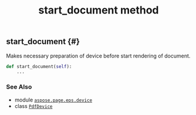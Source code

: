 ﻿---
title: start_document method
second_title: Aspose.Page for Python via .NET API References
description: 
type: docs
weight: 410
url: /python-net/aspose.page.eps.device/pdfdevice/start_document/
is_root: false
---

## start_document {#}

Makes necessary preparation of device before start rendering of document.



```python
def start_document(self):
    ...
```





### See Also
* module [`aspose.page.eps.device`](../../)
* class [`PdfDevice`](/page/python-net/aspose.page.eps.device/pdfdevice)
